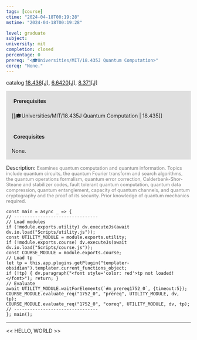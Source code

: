 ```yaml
---
tags: [course]
ctime: "2024-04-18T00:19:28"
mstime: "2024-04-18T00:19:28"

level: graduate
subject: 
university: mit
completion: closed
percentage: 0
prereq: "<🎓Universities/MIT/18.435J Quantum Computation>"
coreq: "None."
---
```


catalog [18.436[J]](http://student.mit.edu/catalog/m18a.html#18.436), [6.6420[J]](http://student.mit.edu/catalog/m6b.html#6.6420), [8.371[J]](http://student.mit.edu/catalog/m8b.html#8.371)

<span style="display: block; padding: 15px; background-color: rgb(100, 100, 100, 0.2);"><font id="m_prereq1752_0" style="display: block; font-family: Arial, sans-serif; font-weight: bold; padding: 5px">Prerequisites</font><br><span id="prereq1752_0">[[🎓Universities/MIT/18.435J Quantum Computation | 18.435]]</span></span>
<span style="display: block; padding: 15px; background-color: rgb(100, 100, 100, 0.2);"><font id="m_coreq1752_0" style="display: block; font-family: Arial, sans-serif; font-weight: bold; padding: 5px">Corequisites</font><br><span id="coreq1752_0">None.</span></span>

<font style="">Description:</font>
<font style="color: grey; font-size: 0.8rem;">Examines quantum computation and quantum information. Topics include quantum circuits, the quantum Fourier transform and search algorithms, the quantum operations formalism, quantum error correction, Calderbank-Shor-Steane and stabilizer codes, fault tolerant quantum computation, quantum data compression, quantum entanglement, capacity of quantum channels, and quantum cryptography and the proof of its security. Prior knowledge of quantum mechanics required.</font>

```dataviewjs
const main = async _ => {
// --------------------------------
// Load modules
if (!module.exports.utility) dv.executeJs(await dv.io.load("Scripts/utility.js"));
const UTILITY_MODULE = module.exports.utility;
if (!module.exports.course) dv.executeJs(await dv.io.load("Scripts/course.js"));
const COURSE_MODULE = module.exports.course;
// Load tp
let tp = this.app.plugins.getPlugin("templater-obsidian").templater.current_functions_object;
if (!tp) { dv.paragraph("<font style='color: red'>tp not loaded!</font>"); return; }
// Evaluate
await UTILITY_MODULE.waitForElements(`#m_prereq1752_0`, {timeout:5});
COURSE_MODULE.evaluate_req("1752_0", "prereq", UTILITY_MODULE, dv, tp);
COURSE_MODULE.evaluate_req("1752_0", "coreq", UTILITY_MODULE, dv, tp);
// --------------------------------
}; main();
```

---

<< HELLO, WORLD >>
